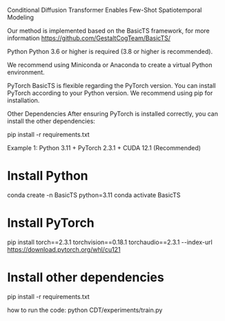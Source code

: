 Conditional Diffusion Transformer Enables Few-Shot Spatiotemporal Modeling

Our method is implemented based on the BasicTS framework, for more information https://github.com/GestaltCogTeam/BasicTS/

Python
Python 3.6 or higher is required (3.8 or higher is recommended).

We recommend using Miniconda or Anaconda to create a virtual Python environment.

PyTorch
BasicTS is flexible regarding the PyTorch version. You can install PyTorch according to your Python version. We recommend using pip for installation.

Other Dependencies
After ensuring PyTorch is installed correctly, you can install the other dependencies:

pip install -r requirements.txt

Example 1: Python 3.11 + PyTorch 2.3.1 + CUDA 12.1 (Recommended)
# Install Python
conda create -n BasicTS python=3.11
conda activate BasicTS
# Install PyTorch
pip install torch==2.3.1 torchvision==0.18.1 torchaudio==2.3.1 --index-url https://download.pytorch.org/whl/cu121
# Install other dependencies
pip install -r requirements.txt

how to run the code:
python CDT/experiments/train.py

